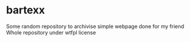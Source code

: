 # bartexx
Some random repository to archivise simple webpage done for my friend<br>
Whole repository under wtfpl license
